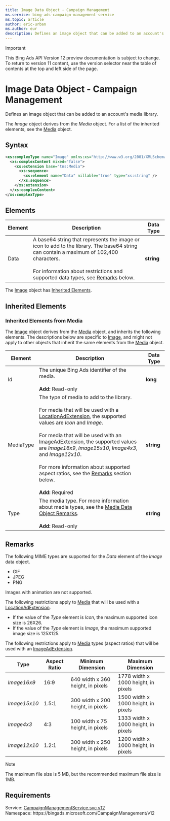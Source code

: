```yaml
---
title: Image Data Object - Campaign Management
ms.service: bing-ads-campaign-management-service
ms.topic: article
author: eric-urban
ms.author: eur
description: Defines an image object that can be added to an account's media library.
---
```

> [!IMPORTANT]
> This Bing Ads API Version 12 preview documentation is subject to change. To return to version 11 content, use the version selector near the table of contents at the top and left side of the page.

# Image Data Object - Campaign Management
Defines an image object that can be added to an account's media library.

The *Image* object derives from the *Media* object. For a list of the inherited elements, see the [Media](media.md) object.

## Syntax
```xml
<xs:complexType name="Image" xmlns:xs="http://www.w3.org/2001/XMLSchema">
  <xs:complexContent mixed="false">
    <xs:extension base="tns:Media">
      <xs:sequence>
        <xs:element name="Data" nillable="true" type="xs:string" />
      </xs:sequence>
    </xs:extension>
  </xs:complexContent>
</xs:complexType>
```

## <a name="elements"></a>Elements

|Element|Description|Data Type|
|-----------|---------------|-------------|
|<a name="data"></a>Data|A base64 string that represents the image or icon to add to the library. The base64 string can contain a maximum of 102,400 characters.<br /><br />For information about restrictions and supported data types, see [Remarks](#remarks) below.|**string**|

The [Image](image.md) object has [Inherited Elements](#inheritedelements).

## <a name="inheritedelements"></a>Inherited Elements

### <a name="inheritedelementsmedia"></a>Inherited Elements from Media
The [Image](image.md) object derives from the [Media](media.md) object, and inherits the following elements. The descriptions below are specific to [Image](image.md), and might not apply to other objects that inherit the same elements from the [Media](media.md) object.  

|Element|Description|Data Type|
|-----------|---------------|-------------|
|<a name="id"></a>Id|The unique Bing Ads identifier of the media.<br/><br/>**Add:** Read-only|**long**|
|<a name="mediatype"></a>MediaType|The type of media to add to the library.<br /><br />For media that will be used with a [LocationAdExtension](locationadextension.md), the supported values are *Icon* and *Image*.<br /><br />For media that will be used with an [ImageAdExtension](imageadextension.md), the supported values are *Image16x9*, *Image15x10*, *Image4x3*, and *Image12x10*.<br /><br />For more information about supported aspect ratios, see the [Remarks](#remarks) section below.<br/><br/>**Add:** Required|**string**|
|<a name="type"></a>Type|The media type. For more information about media types, see the [Media Data Object Remarks](media.md#remarks).<br/><br/>**Add:** Read-only|**string**|

## <a name="remarks"></a>Remarks
The following MIME types are supported for the *Data* element of the *Image* data object.
-   GIF  
-   JPEG  
-   PNG  

Images with animation are not supported.

The following restrictions apply to [Media](media.md) that will be used with a [LocationAdExtension](locationadextension.md).

-   If the value of the *Type* element is *Icon*, the maximum supported icon size is 26X26.  
-   If the value of the *Type* element is *Image*, the maximum supported image size is 125X125.  

The following restrictions apply to [Media](media.md) types (aspect ratios) that will be used with an [ImageAdExtension](imageadextension.md).

|Type|Aspect Ratio|Minimum Dimension|Maximum Dimension|
|--------|----------------|---------------------|---------------------|
|*Image16x9*|16:9|640 width x 360 height, in pixels|1778 width x 1000 height, in pixels|
|*Image15x10*|1.5:1|300 width x 200 height, in pixels|1500 width x 1000 height, in pixels|
|*Image4x3*|4:3|100 width x 75 height, in pixels|1333 width x 1000 height, in pixels|
|*Image12x10*|1.2:1|300 width x 250 height, in pixels|1200 width x 1000 height, in pixels|

> [!NOTE]
> The maximum file size is 5 MB, but the recommended maximum file size is 1MB.

## Requirements
Service: [CampaignManagementService.svc v12](https://campaign.api.bingads.microsoft.com/Api/Advertiser/CampaignManagement/v12/CampaignManagementService.svc)  
Namespace: https\://bingads.microsoft.com/CampaignManagement/v12  

